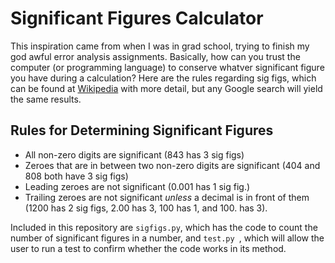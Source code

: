 # Significant Figures Calculator

This inspiration came from when I was in grad school, trying to finish my god awful error analysis assignments. Basically, how can you trust the computer (or programming language) to conserve whatver significant figure you have during a calculation? Here are the rules regarding sig figs, which can be found at [Wikipedia](https://en.wikipedia.org/wiki/Significant_figures) with more detail, but any Google search will yield the same results.


## Rules for Determining Significant Figures
 - All non-zero digits are significant (843 has 3 sig figs)
 - Zeroes that are in between two non-zero digits are significant (404 and 808 both have 3 sig figs)
 - Leading zeroes are not significant (0.001 has 1 sig fig.)
 - Trailing zeroes are not significant *unless* a decimal is in front of them (1200 has 2 sig figs, 2.00 has 3, 100 has 1, and 100. has 3).
 
 
 Included in this repository are `sigfigs.py`, which has the code to count the number of significant figures in a number, and `test.py `, which will allow the user to run a test to confirm whether the code works in its method.
